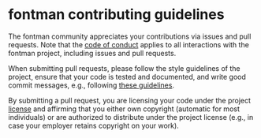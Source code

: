 # fontman contributing guidelines

The fontman community appreciates your contributions via issues and
pull requests. Note that the [code of conduct](CODE_OF_CONDUCT.md)
applies to all interactions with the fontman project, including
issues and pull requests.

When submitting pull requests, please follow the style guidelines of
the project, ensure that your code is tested and documented, and write
good commit messages, e.g., following [these
guidelines](https://chris.beams.io/posts/git-commit/).

By submitting a pull request, you are licensing your code under the
project [license](LICENSE) and affirming that you either own copyright
(automatic for most individuals) or are authorized to distribute under
the project license (e.g., in case your employer retains copyright on
your work).
